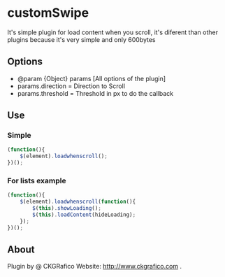 # customSwipe
It's simple plugin for load content when you scroll, it's diferent than other plugins because it's very simple and only 600bytes

## Options
 * @param {Object}   params   [All options of the plugin]
 * params.direction = Direction to Scroll
 * params.threshold = Threshold in px to do the callback

## Use

### Simple
```javascript
(function(){
	$(element).loadwhenscroll();
})();
```
### For lists example
```javascript
(function(){
	$(element).loadwhenscroll(function(){
		$(this).showLoading();
		$(this).loadContent(hideLoading);
	});
})();
```

## About
Plugin by @ CKGRafico
Website: http://www.ckgrafico.com
.
